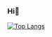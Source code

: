 ### Hi👋

<!--
**HatanoRyo-iro/HatanoRyo-iro** is a ✨ _special_ ✨ repository because its `README.md` (this file) appears on your GitHub profile.

Here are some ideas to get you started:

- 🔭 I’m currently working on ...
- 🌱 I’m currently learning ...
- 👯 I’m looking to collaborate on ...
- 🤔 I’m looking for help with ...
- 💬 Ask me about ...
- 📫 How to reach me: ...
- 😄 Pronouns: ...
- ⚡ Fun fact: ...
-->

<!-- [![Anurag's GitHub stats](https://github-readme-stats.vercel.app/api?username=HatanoRyo-iro&theme=onedark)](https://github.com/anuraghazra/github-readme-stats) -->


[![Top Langs](https://github-readme-stats.vercel.app/api/top-langs/?username=HatanoRyo-iro&layout=compact&theme=gruvbox)](https://github.com/anuraghazra/github-readme-stats)

